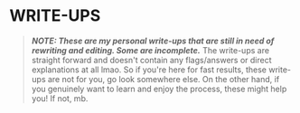 # WRITE-UPS #

> ***NOTE: These are my personal write-ups that are still in need of rewriting and editing. Some are incomplete.***
The write-ups are straight forward and doesn't contain any flags/answers or direct explanations at all lmao.
So if you're here for fast results, these write-ups are not for you, go look somewhere else. On the other hand, if you genuinely want to learn and enjoy the process, these might help you! If not, mb.
